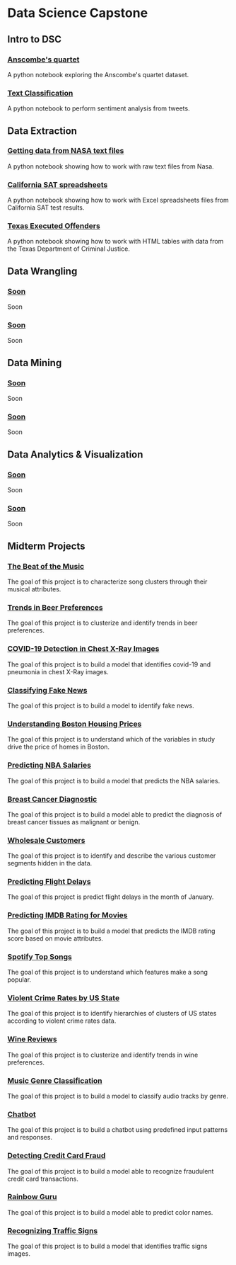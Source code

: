 # Data Science Capstone

## Intro to DSC

### [Anscombe's quartet](https://colab.research.google.com/github/emmanueliarussi/DataScienceCapstone/blob/master/1_Anscombe/anscombe.ipynb)
A python notebook exploring the Anscombe's quartet dataset. 

### [Text Classification](https://colab.research.google.com/github/emmanueliarussi/DataScienceCapstone/blob/master/2_TextClassification/text_classifier.ipynb)
A python notebook to perform sentiment analysis from tweets. 

## Data Extraction

### [Getting data from NASA text files ](https://colab.research.google.com/github/emmanueliarussi/DataScienceCapstone/blob/master/4_DataWrangling/1_data_extraction_nasa.ipynb)
A python notebook showing how to work with raw text files from Nasa. 

### [California SAT spreadsheets](https://colab.research.google.com/github/emmanueliarussi/DataScienceCapstone/blob/master/4_DataWrangling/2_data_extraction_sat.ipynb)
A python notebook showing how to work with Excel spreadsheets files from California SAT test results.

### [Texas Executed Offenders](https://colab.research.google.com/github/emmanueliarussi/DataScienceCapstone/blob/master/4_DataWrangling/3_data_extraction_texas_death_row_executions.ipynb)
A python notebook showing how to work with HTML tables with data from the Texas Department of Criminal Justice.

## Data Wrangling 

### [Soon]()
Soon

### [Soon]()
Soon

## Data Mining

### [Soon]()
Soon

### [Soon]()
Soon

## Data Analytics & Visualization

### [Soon]()
Soon

### [Soon]()
Soon

## Midterm Projects

### [The Beat of the Music](https://github.com/emmanueliarussi/DataScienceCapstone/tree/master/3_MidtermProjects/ProjectBOM)
The goal of this project is to characterize song clusters through their musical attributes.

### [Trends in Beer Preferences](https://github.com/emmanueliarussi/DataScienceCapstone/tree/master/3_MidtermProjects/ProjectBEE)
The goal of this project is to clusterize and identify trends in beer preferences.

### [COVID-19 Detection in Chest X-Ray Images](https://github.com/emmanueliarussi/DataScienceCapstone/tree/master/3_MidtermProjects/ProjectCXR)
The goal of this project is to build a model that identifies covid-19 and pneumonia in chest X-Ray images. 

### [Classifying Fake News](https://github.com/emmanueliarussi/DataScienceCapstone/tree/master/3_MidtermProjects/ProjectFN)
The goal of this project is to build a model to identify fake news. 

### [Understanding Boston Housing Prices](https://github.com/emmanueliarussi/DataScienceCapstone/tree/master/3_MidtermProjects/ProjectBHP)
The goal of this project is to understand which of the variables in study drive the price of homes in Boston. 

### [Predicting NBA Salaries](https://github.com/emmanueliarussi/DataScienceCapstone/tree/master/3_MidtermProjects/ProjectNBA)
The goal of this project is to build a model that predicts the NBA salaries.

### [Breast Cancer Diagnostic](https://github.com/emmanueliarussi/DataScienceCapstone/tree/master/3_MidtermProjects/ProjectBCD)
The goal of this project is to build a model able to predict the diagnosis of breast cancer tissues as malignant or benign.

### [Wholesale Customers](https://github.com/emmanueliarussi/DataScienceCapstone/tree/master/3_MidtermProjects/ProjectWC)
The goal of this project is to identify and describe the various customer segments hidden in the data.

### [Predicting Flight Delays](https://github.com/emmanueliarussi/DataScienceCapstone/tree/master/3_MidtermProjects/ProjectFD)
The goal of this project is predict flight delays in the month of January. 

### [Predicting IMDB Rating for Movies](https://github.com/emmanueliarussi/DataScienceCapstone/tree/master/3_MidtermProjects/ProjectIMDB)
The goal of this project is to build a model that predicts the IMDB rating score based on movie attributes.

### [Spotify Top Songs](https://github.com/emmanueliarussi/DataScienceCapstone/tree/master/3_MidtermProjects/ProjectTSS)
The goal of this project is to understand which features make a song popular.

### [Violent Crime Rates by US State](https://github.com/emmanueliarussi/DataScienceCapstone/tree/master/3_MidtermProjects/ProjectUSA)
The goal of this project is to identify hierarchies of clusters of US states according to violent crime rates data. 

### [Wine Reviews](https://github.com/emmanueliarussi/DataScienceCapstone/tree/master/3_MidtermProjects/ProjectWNF)
The goal of this project is to clusterize and identify trends in wine preferences.

### [Music Genre Classification](https://github.com/emmanueliarussi/DataScienceCapstone/tree/master/3_MidtermProjects/ProjectGTZ)
The goal of this project is to build a model to classify audio tracks by genre.

### [Chatbot](https://github.com/emmanueliarussi/DataScienceCapstone/tree/master/3_MidtermProjects/ProjectPCB)
The goal of this project is to build a chatbot using predefined input patterns and responses.

### [Detecting Credit Card Fraud](https://github.com/emmanueliarussi/DataScienceCapstone/tree/master/3_MidtermProjects/ProjectCCF)
The goal of this project is to build a model able to recognize fraudulent credit card transactions.

### [Rainbow Guru](https://github.com/emmanueliarussi/DataScienceCapstone/tree/master/3_MidtermProjects/ProjectRBG)
The goal of this project is to build a model able to predict color names. 

### [Recognizing Traffic Signs](https://github.com/emmanueliarussi/DataScienceCapstone/tree/master/3_MidtermProjects/ProjectRTS)
The goal of this project is to build a model that identifies traffic signs images. 
